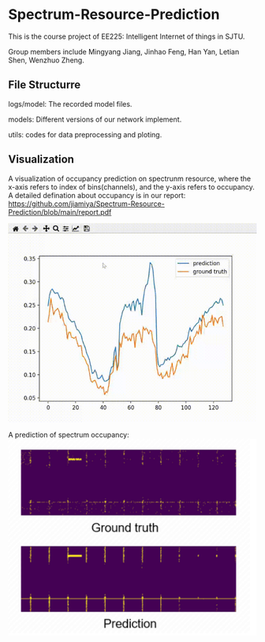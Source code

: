 # Spectrum-Resource-Prediction
 
This is the course project of EE225: Intelligent Internet of things in SJTU.

Group members include Mingyang Jiang, Jinhao Feng, Han Yan, Letian Shen, Wenzhuo Zheng.

## File Structurre
logs/model: The recorded model files.

models: Different versions of our network implement.

utils: codes for data preprocessing and ploting.

## Visualization
A visualization of occupancy prediction on spectrunm resource, where the x-axis refers to index of bins(channels), and the y-axis refers to occupancy. A detailed defination about occupancy is in our report: https://github.com/jiamiya/Spectrum-Resource-Prediction/blob/main/report.pdf

![image](https://github.com/jiamiya/Spectrum-Resource-Prediction/blob/main/visualize_.gif)

A prediction of spectrum occupancy:
![img](https://github.com/jiamiya/Spectrum-Resource-Prediction/blob/main/demo.png)

